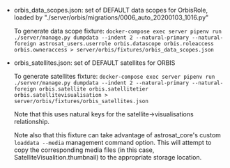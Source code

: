 - orbis_data_scopes.json: set of DEFAULT data scopes for OrbisRole, loaded by "./server/orbis/migrations/0006_auto_20200103_1016.py"

  To generate data scope fixture: `docker-compose exec server pipenv run ./server/manage.py dumpdata --indent 2 --natural-primary --natural-foreign astrosat_users.userrole orbis.datascope orbis.roleaccess orbis.owneraccess > server/orbis/fixtures/orbis_data_scopes.json`

- orbis_satellites.json: set of DEFAULT satellites for ORBIS

  To generate satellites fixture: `docker-compose exec server pipenv run ./server/manage.py dumpdata --indent 2 --natural-primary --natural-foreign orbis.satellite orbis.satellitetier orbis.satellitevisualisation > server/orbis/fixtures/orbis_satellites.json`

  Note that this uses natural keys for the satellite->visualisations relationship.

  Note also that this fixture can take advantage of astrosat_core's custom `loaddata --media` management command option.
  This will attempt to copy the corresponding media files (in this case, SatelliteVisualition.thumbnail) to the appropriate storage location.
